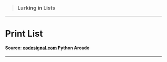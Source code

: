 > ### Lurking in Lists 
 --- 
 # Print List
 #### Source: [codesignal.com](https://codesignal.com/) Python Arcade 
 --- 
